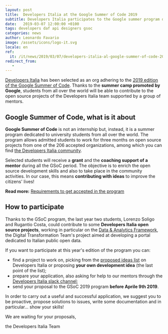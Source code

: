 ```yaml
---
layout: post
title:  Developers Italia at the Google Summer of Code 2019
subtitle: Developers Italia participates to the Google summer program dedicated to students who want to get involved. Here you can find how to apply
date:   2019-03-07 12:00:00 +0100
tags: developers daf api designers gsoc
categories: news
author: Leonardo Favario
image: /assets/icons/logo-it.svg
locale: en
ref:
  it: /it/news/2019/03/07/developers-italia-al-google-summer-of-code-2019
redirect_from:
   -
---
```


[Developers Italia](https://developers.italia.it/) has been selected as an org
adhering to the [2019 edition of the Google Summer of
Code](https://summerofcode.withgoogle.com/). Thanks to the **summer camp
promoted by Google**, students from all over the world will be able to
contribute to the open source projects of the Developers
Italia team supported by a group of mentors.

## Google Summer of Code, what is it about 

**Google Summer of Code** is not an internship but, instead, it is a summer
program dedicated to university students from all over the world. The program allows
admitted students to work for three months on open source projects
from one of the 206 accepted organizations, among which you can find [the
Developers Italia
community](https://summerofcode.withgoogle.com/organizations/5088529877565440/).


Selected students will receive a **grant** and the **coaching support of
a mentor** during all the GSoC period. The objective is to enrich the open
source development skills and also to take place in the community activities.
In our case, this means **contributing with ideas** to improve the citizens'
lives!


**Read more:** [Requirements to get accepted in the
program](https://summerofcode.withgoogle.com/get-started/)

## How to participate 


Thanks to the GSoC program, the last year two students, Lorenzo Soligo and
Rugantio Costa, could contribute to some **Developers Italia open source
projects**, working in particular on the [Data & Analytics
Framework](https://teamdigitale.governo.it/it/projects/daf.htm), the Digital
Transformation Team's project aimed at developing a portal dedicated to Italian
public open data.


If you want to participate at this year's edition of the program you can:

- find a project to work on, picking from the [proposed ideas
  list](https://developers.italia.it/en/gsoc-ideas/) on Developers Italia or
  proposing **your own development idea** (the last point of the list);
- prepare your application, also asking for help to our mentors through the
  [ Developers Italia slack channel](https://slack.developers.italia.it/);
- send your proposal to the GSoC 2019 program **before Aprile 9th 2019**.

In order to carry out a useful and successful application, we suggest you to be
proactive, propose solutions to issues, write some documentation and
in particular... show your skills!

We are waiting for your proposals,

the Developers Italia Team

